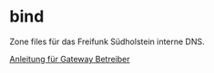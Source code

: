 # bind

Zone files für das Freifunk Südholstein interne DNS.

[Anleitung für Gateway Betreiber](https://github.com/ffsh/gateways#dns-server-bind)


